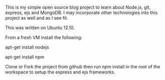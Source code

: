 This is my simple open source blog project to learn about Node.js, git, 
express, ejs and MongoDB. I may incorporate other technologies into this
project as well and as I see fit.

This was written on Ubuntu 12.10.

From a fresh VM install the following:

apt-get install nodejs

apt-get install npm

Clone or Fork the project from github then run npm install in the root of the 
workspace to setup the express and ejs frameworks.
